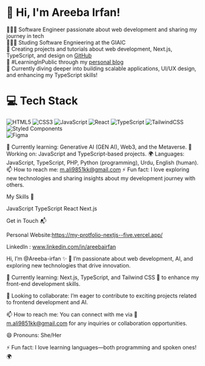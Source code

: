 
# 👋 Hi, I'm Areeba Irfan!

👩🏻‍💻 Software Engineer passionate about web development and sharing my journey in tech<br/>
👩🏻‍🎓 Studing Software Engnieering at the GIAIC <br/>
🎨 Creating projects and tutorials about web development, Next.js, TypeScript, and design on [GitHub](https://github.com/Areeba-irfan-Github-account)<br/>
🌷 #LearningInPublic through my [personal blog](https://medium.com/@m.ali9851kk)<br/>
💭 Currently diving deeper into building scalable applications, UI/UX design, and enhancing my TypeScript skills!<br/>


# 💻 Tech Stack
<!-- Badges from https://github.com/Ileriayo/markdown-badges -->
![HTML5](https://img.shields.io/badge/html5-%23E34F26.svg?style=for-the-badge&logo=html5&logoColor=white)
![CSS3](https://img.shields.io/badge/css3-%231572B6.svg?style=for-the-badge&logo=css3&logoColor=white)
![JavaScript](https://img.shields.io/badge/javascript-%23323330.svg?style=for-the-badge&logo=javascript&logoColor=%23F7DF1E)
![React](https://img.shields.io/badge/react-%2320232a.svg?style=for-the-badge&logo=react&logoColor=%2361DAFB)
![TypeScript](https://img.shields.io/badge/typescript-%23007ACC.svg?style=for-the-badge&logo=typescript&logoColor=white)
![TailwindCSS](https://img.shields.io/badge/tailwindcss-%2338B2AC.svg?style=for-the-badge&logo=tailwind-css&logoColor=white)
![Styled Components](https://img.shields.io/badge/styled--components-DB7093?style=for-the-badge&logo=styled-components&logoColor=white)<br/>
![Figma](https://img.shields.io/badge/figma-%23F24E1E.svg?style=for-the-badge&logo=figma&logoColor=white)

🌱 Currently learning: Generative AI (GEN AI), Web3, and the Metaverse.
🔭 Working on: JavaScript and TypeScript-based projects.
🌍 Languages: JavaScript, TypeScript, PHP, Python (programming), Urdu, English (human).
📫 How to reach me: m.ali9851kk@gmail.com
⚡ Fun fact: I love exploring new technologies and sharing insights about my development journey with others.

My Skills 🧠

JavaScript
TypeScript
React
Next.js

Get in Touch 📬

Personal Website:https://my-protfolio-nextjs--five.vercel.app/

LinkedIn : www.linkedin.com/in/areebairfan


Hi, I’m @Areeba-irfan ✨
👀 I’m passionate about web development, AI, and exploring new technologies that drive innovation.

🌱 Currently learning: Next.js, TypeScript, and Tailwind CSS 🚀 to enhance my front-end development skills.

💞️ Looking to collaborate: I’m eager to contribute to exciting projects related to frontend development and AI.

📫 How to reach me: You can connect with me via 📧  m.ali9851kk@gmail.com for any inquiries or collaboration opportunities.

😄 Pronouns: She/Her

⚡ Fun fact: I love learning languages—both programming and spoken ones! 🌍
